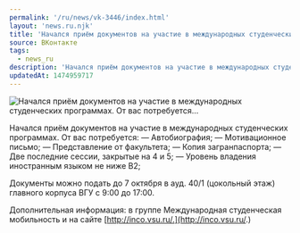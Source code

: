 ```yaml
---
permalink: '/ru/news/vk-3446/index.html'
layout: 'news.ru.njk'
title: 'Начался приём документов на участие в международных студенческих программах. От вас потребуется'
source: ВКонтакте
tags:
  - news_ru
description: 'Начался приём документов на участие в международных студенческих программах. От вас потребуется…'
updatedAt: 1474959717
---
```

![Начался приём документов на участие в международных студенческих программах. От вас потребуется…](https://sun9-76.userapi.com/impf/c626631/v626631195/2e780/0IUJsIUpTZA.jpg?size=1280x853&quality=96&sign=48c70f9f47fbf91c92a076c9fda0598e&c_uniq_tag=gVCXsCbslZ5UQATcwF2DVnWtRsqhSFqfdjZIafgBPSc&type=album)

Начался приём документов на участие в международных студенческих программах. От вас потребуется:
— Автобиография;
— Мотивационное письмо;
— Представление от факультета;
— Копия загранпаспорта;
— Две последние сессии, закрытые на 4 и 5;
— Уровень владения иностранным языком не ниже В2;

Документы можно подать до 7 октября в ауд. 40/1 (цокольный этаж) главного корпуса ВГУ с 9:00 до 17:00.

Дополнительная информация: в группе Международная студенческая мобильность и на сайте [http://inco.vsu.ru/.](http://inco.vsu.ru/.)
